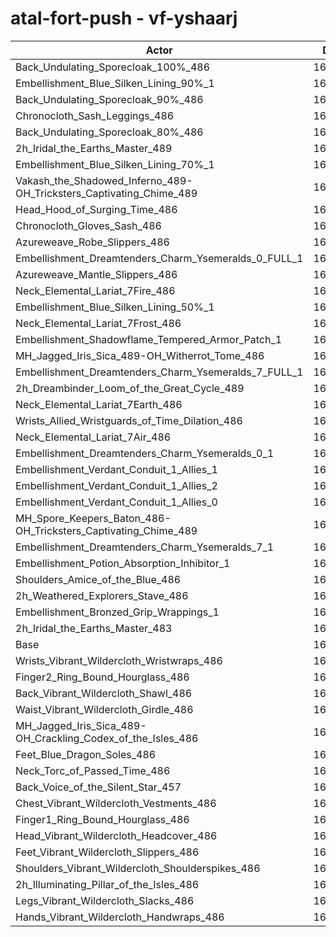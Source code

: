 # atal-fort-push - vf-yshaarj
| Actor | DPS | Increase |
|---|:---:|:---:|
|Back_Undulating_Sporecloak_100%_486|169894|1.90%|
|Embellishment_Blue_Silken_Lining_90%_1|169796|1.84%|
|Back_Undulating_Sporecloak_90%_486|169542|1.69%|
|Chronocloth_Sash_Leggings_486|169202|1.48%|
|Back_Undulating_Sporecloak_80%_486|169168|1.46%|
|2h_Iridal_the_Earths_Master_489|169116|1.43%|
|Embellishment_Blue_Silken_Lining_70%_1|169085|1.41%|
|Vakash_the_Shadowed_Inferno_489-OH_Tricksters_Captivating_Chime_489|169085|1.41%|
|Head_Hood_of_Surging_Time_486|169032|1.38%|
|Chronocloth_Gloves_Sash_486|168988|1.35%|
|Azureweave_Robe_Slippers_486|168882|1.29%|
|Embellishment_Dreamtenders_Charm_Ysemeralds_0_FULL_1|168603|1.12%|
|Azureweave_Mantle_Slippers_486|168392|1.00%|
|Neck_Elemental_Lariat_7Fire_486|168390|1.00%|
|Embellishment_Blue_Silken_Lining_50%_1|168363|0.98%|
|Neck_Elemental_Lariat_7Frost_486|168336|0.96%|
|Embellishment_Shadowflame_Tempered_Armor_Patch_1|168317|0.95%|
|MH_Jagged_Iris_Sica_489-OH_Witherrot_Tome_486|168075|0.81%|
|Embellishment_Dreamtenders_Charm_Ysemeralds_7_FULL_1|168063|0.80%|
|2h_Dreambinder_Loom_of_the_Great_Cycle_489|167935|0.72%|
|Neck_Elemental_Lariat_7Earth_486|167842|0.67%|
|Wrists_Allied_Wristguards_of_Time_Dilation_486|167776|0.63%|
|Neck_Elemental_Lariat_7Air_486|167694|0.58%|
|Embellishment_Dreamtenders_Charm_Ysemeralds_0_1|167682|0.57%|
|Embellishment_Verdant_Conduit_1_Allies_1|167641|0.55%|
|Embellishment_Verdant_Conduit_1_Allies_2|167622|0.53%|
|Embellishment_Verdant_Conduit_1_Allies_0|167606|0.53%|
|MH_Spore_Keepers_Baton_486-OH_Tricksters_Captivating_Chime_489|167552|0.49%|
|Embellishment_Dreamtenders_Charm_Ysemeralds_7_1|167212|0.29%|
|Embellishment_Potion_Absorption_Inhibitor_1|167151|0.25%|
|Shoulders_Amice_of_the_Blue_486|166988|0.15%|
|2h_Weathered_Explorers_Stave_486|166780|0.03%|
|Embellishment_Bronzed_Grip_Wrappings_1|166779|0.03%|
|2h_Iridal_the_Earths_Master_483|166771|0.02%|
|Base|166730|0.00%|
|Wrists_Vibrant_Wildercloth_Wristwraps_486|166647|-0.05%|
|Finger2_Ring_Bound_Hourglass_486|166642|-0.05%|
|Back_Vibrant_Wildercloth_Shawl_486|166510|-0.13%|
|Waist_Vibrant_Wildercloth_Girdle_486|166510|-0.13%|
|MH_Jagged_Iris_Sica_489-OH_Crackling_Codex_of_the_Isles_486|166408|-0.19%|
|Feet_Blue_Dragon_Soles_486|166353|-0.23%|
|Neck_Torc_of_Passed_Time_486|166259|-0.28%|
|Back_Voice_of_the_Silent_Star_457|166164|-0.34%|
|Chest_Vibrant_Wildercloth_Vestments_486|166154|-0.35%|
|Finger1_Ring_Bound_Hourglass_486|166136|-0.36%|
|Head_Vibrant_Wildercloth_Headcover_486|166094|-0.38%|
|Feet_Vibrant_Wildercloth_Slippers_486|166088|-0.39%|
|Shoulders_Vibrant_Wildercloth_Shoulderspikes_486|165805|-0.55%|
|2h_Illuminating_Pillar_of_the_Isles_486|165776|-0.57%|
|Legs_Vibrant_Wildercloth_Slacks_486|165734|-0.60%|
|Hands_Vibrant_Wildercloth_Handwraps_486|165589|-0.68%|
